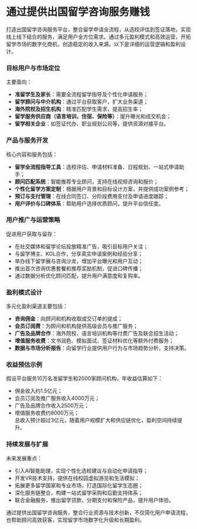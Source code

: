 # 通过提供出国留学咨询服务赚钱

打造出国留学咨询服务平台，整合留学申请全流程，从选校评估到签证落地，实现线上线下结合的服务，满足用户全方位需求。通过多元盈利模式和高效运营，开拓留学市场的数字化商机，创造稳定的收入来源。以下是详细的运营逻辑和盈利设计。

### 目标用户与市场定位  
主要面向：  
* **准留学生及家长**：需要全流程留学指导及个性化申请服务；  
* **留学顾问与中介机构**：通过平台获取客户，扩大业务渠道；  
* **海外院校及招生机构**：精准匹配学生需求，提高招生率；  
* **留学服务供应商（语言培训、住宿、保险等）**：提升曝光和成交机会；  
* **留学相关企业**：如签证代办、职业规划公司等，提供资源对接平台。

### 产品与服务开发  
核心内容和服务包括：  
* **留学全流程指导工具**：选校评估、申请材料准备、日程规划、一站式申请助手；  
* **顾问匹配系统**：智能推荐专业顾问，支持在线视频咨询和报价；  
* **个性化留学方案定制**：根据用户背景和目标设计方案，并提供成功案例参考；  
* **预订与支付管理**：在线合同签订、分阶段费用支付及申请进度跟踪；  
* **用户评价与口碑体系**：帮助用户选择优质顾问，提升平台信任度。

### 用户推广与运营策略  
促进用户获取与留存：  
* 在社交媒体和留学论坛投放精准广告，吸引目标用户关注；  
* 与留学博主、KOL合作，分享真实申请案例和经验分享；  
* 举办线下留学展与咨询沙龙，增加平台曝光和用户互动；  
* 推出首次咨询优惠套餐和推荐奖励机制，促进口碑传播；  
* 通过数据分析优化顾问匹配，提升用户满意度和复购率。

### 盈利模式设计  
多元化盈利渠道主要包括：  
* **咨询佣金**：向顾问和机构收取成交订单的提成；  
* **会员订阅费**：为顾问和机构提供高级会员与推广服务；  
* **广告及品牌合作**：海外院校、语言培训机构等付费广告及联合招生活动；  
* **增值服务收费**：文书润色、模拟面试、签证材料优化等额外付费服务；  
* **数据与市场分析报告**：向留学行业提供用户行为与市场趋势分析，支持决策。

### 收益预估示例  
假设平台服务10万名准留学生和2000家顾问机构，年收益估算如下：  
* 佣金收入约1.5亿元；  
* 会员订阅及推广服务收入4000万元；  
* 广告及品牌合作收入2500万元；  
* 增值服务收费约8000万元；  
总收入预计超过3亿元，随着用户规模扩大和供应链优化，盈利空间持续提升。

### 持续发展与扩展  
未来发展重点：  
* 引入AI智能助理，实现个性化选校建议与自动化申请指导；  
* 开发VR技术支持，提供在线校园虚拟游览和生活模拟；  
* 拓展更多留学国家和专业市场，打造国际化留学生态圈；  
* 深化服务链整合，构建一站式留学采购和后勤支持体系；  
* 联合金融服务，推出留学贷款、分期支付和保险产品，提升用户体验。

通过提供出国留学咨询服务，整合行业资源与技术创新，不仅简化用户申请流程，也帮助顾问高效获客，实现留学市场数字化升级和长期盈利。
